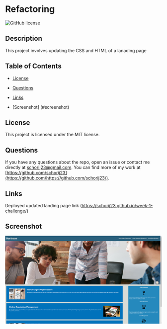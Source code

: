 # Refactoring
![GitHub license](https://img.shields.io/badge/license-MIT-blue.svg)

## Description

This project involves updating the CSS and HTML of a lanading page

## Table of Contents 


* [License](#license)

* [Questions](#questions)

* [Links](#links)

* [Screenshot] (#screenshot)


## License

This project is licensed under the MIT license.
 
## Questions

If you have any questions about the repo, open an issue or contact me directly at schorij23@gmail.com. You can find more of my work at [https://github.com/schorij23](https://github.com/https://github.com/schorij23/).

## Links
Deployed updated landing page link (https://schorij23.github.io/week-1-challenge/)


## Screenshot
![Landing Page](./assets/images/week1.png)